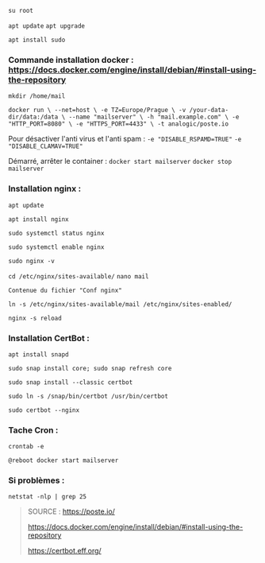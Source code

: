 `su root`

`apt update`
`apt upgrade`

`apt install sudo`

 ### Commande installation docker : https://docs.docker.com/engine/install/debian/#install-using-the-repository


`mkdir /home/mail`

`docker run \
    --net=host \
    -e TZ=Europe/Prague \
    -v /your-data-dir/data:/data \
    --name "mailserver" \
    -h "mail.example.com" \
    -e "HTTP_PORT=8080" \
    -e "HTTPS_PORT=4433" \
    -t analogic/poste.io`

Pour désactiver l'anti virus et l'anti spam :
	`-e "DISABLE_RSPAMD=TRUE"`
	`-e "DISABLE_CLAMAV=TRUE"`


Démarré, arrêter le container :
	`docker start mailserver`
	`docker stop mailserver`


 ### Installation nginx :

`apt update`

`apt install nginx`

`sudo systemctl status nginx`

`sudo systemctl enable nginx`

`sudo nginx -v`



`cd /etc/nginx/sites-available/`
`nano mail`

`Contenue du fichier "Conf nginx"`

`ln -s /etc/nginx/sites-available/mail /etc/nginx/sites-enabled/`

`nginx -s reload`

 ### Installation CertBot :

`apt install snapd`

`sudo snap install core; sudo snap refresh core`

`sudo snap install --classic certbot`

`sudo ln -s /snap/bin/certbot /usr/bin/certbot`

`sudo certbot --nginx`

 ### Tache Cron :

`crontab -e`

`@reboot docker start mailserver`

 ### Si problèmes :

`netstat -nlp | grep 25`

> SOURCE : https://poste.io/
>
> https://docs.docker.com/engine/install/debian/#install-using-the-repository
>
> https://certbot.eff.org/


